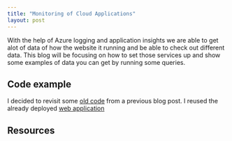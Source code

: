 ```yaml
---
title: "Monitoring of Cloud Applications"
layout: post
---
```


With the help of Azure logging and application insights we are able to get alot of data of how the website it running and be able to check out different data. This blog will be focusing on how to set those services up and show some examples of data you can get by running some queries.


## Code example

I decided to revisit some [old code](https://github.com/Alejandratala/blog6WebApp) from a previous blog post. I reused the already deployed [web application](https://blog6webapp.azurewebsites.net/)

## Resources